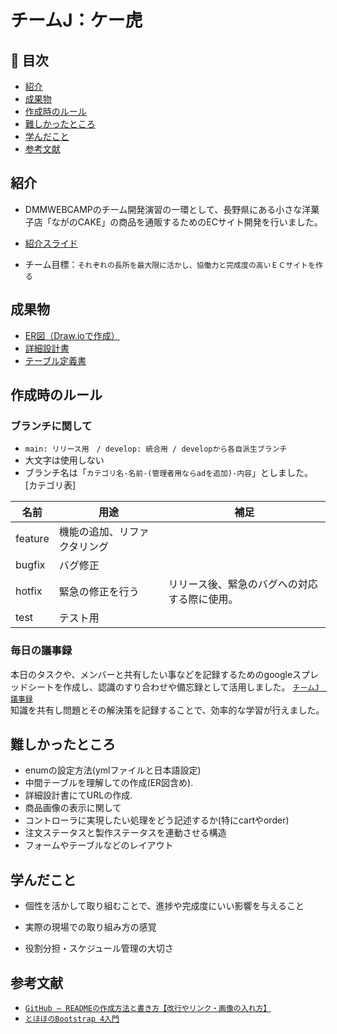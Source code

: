 
# チームJ：ケー虎

## 🚩 目次

- [紹介](#紹介)
- [成果物](#成果物)
- [作成時のルール](#作成時のルール)
- [難しかったところ](#難しかったところ)
- [学んだこと](#学んだこと)
- [参考文献](#参考文献)

## 紹介

- DMMWEBCAMPのチーム開発演習の一環として、長野県にある小さな洋菓子店「ながのCAKE」の商品を通販するためのECサイト開発を行いました。<br>

- [紹介スライド](https://docs.google.com/presentation/d/1fBmYOFJNFa69ucSDAl0D3LkGciKIPj2eVfQO7O5tU9g/edit#slide=id.g6579491373_0_32)

- チーム目標：`それぞれの長所を最大限に活かし、協働力と完成度の高いＥＣサイトを作る`

## 成果物

- [ER図（Draw.ioで作成）](https://drive.google.com/file/d/1aWqPs2Z2vr3CsvGyjZ2mY_DF4sIbj1_C/view?usp=share_link)
- [詳細設計書](https://docs.google.com/spreadsheets/d/111PHSGENQ7MOQoq3DXGonh4RQsxVqUOAgbJHZsElK1M/edit#gid=549108681)
- [テーブル定義書](https://docs.google.com/spreadsheets/d/1hYEI72zMymGN604k4Gx4H0SFgqfMh-cVnCnwE2OsrzA/edit?usp=share_link)

## 作成時のルール

### ブランチに関して

- `main: リリース用　/ develop: 統合用 / developから各自派生ブランチ`
- 大文字は使用しない
- ブランチ名は「`カテゴリ名-名前-(管理者用ならadを追加)-内容`」としました。<br>
[カテゴリ表]

| 名前 | 用途 | 補足 |
| --- | --- | --- |
| feature | 機能の追加、リファクタリング |  |
| bugfix | バグ修正 |  |
| hotfix | 緊急の修正を行う | リリース後、緊急のバグへの対応する際に使用。 |
| test | テスト用 |  |

### 毎日の議事録

本日のタスクや、メンバーと共有したい事などを記録するためのgoogleスプレッドシートを作成し、認識のすり合わせや備忘録として活用しました。
[`チームJ　議事録`](https://docs.google.com/spreadsheets/d/1kpx2Ifo_r11LiUdmIwMK4GqiMhcgfFX4iSNhE7Y7Cl4/edit#gid=257413993)<br>
知識を共有し問題とその解決策を記録することで、効率的な学習が行えました。

## 難しかったところ

- enumの設定方法(ymlファイルと日本語設定)
- 中間テーブルを理解しての作成(ER図含め).
- 詳細設計書にてURLの作成.<br>
- 商品画像の表示に関して
- コントローラに実現したい処理をどう記述するか(特にcartやorder)
- 注文ステータスと製作ステータスを連動させる構造
- フォームやテーブルなどのレイアウト

## 学んだこと

- 個性を活かして取り組むことで、進捗や完成度にいい影響を与えること

- 実際の現場での取り組み方の感覚

- 役割分担・スケジュール管理の大切さ

## 参考文献

- [`GitHub – READMEの作成方法と書き方【改行やリンク・画像の入れ方】`](https://howpon.com/8334)
- [`とほほのBootstrap 4入門`](https://www.tohoho-web.com/bootstrap/index.html)